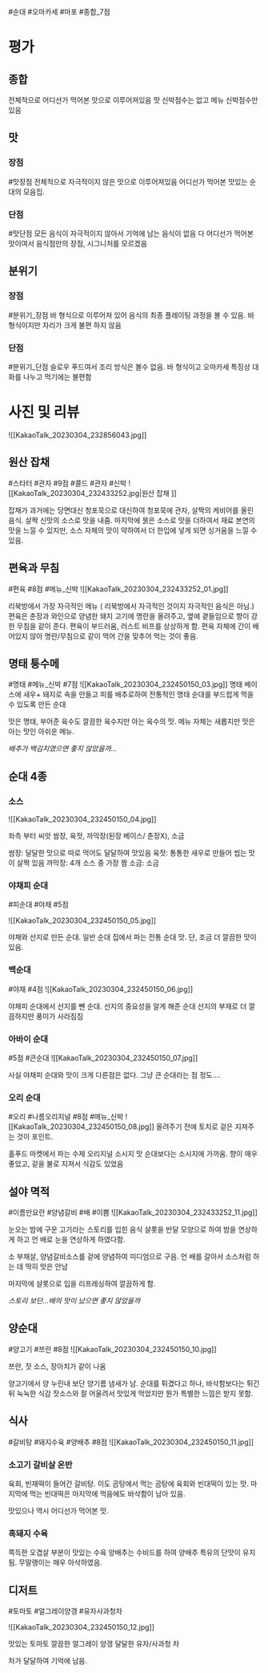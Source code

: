 #순대 #오마카세 #마포 #종합_7점

# 평가
## 종합
전체적으로 어디선가 먹어본 맛으로 이루어져있음
맛 신박점수는 없고 메뉴 신박점수만 있음
## 맛
### 장점 
#맛장점
	전체적으로 자극적이지 않은 맛으로 이루어져있음
	어디선가 먹어본 맛있는 순대의 모음집.
	
### 단점
#맛단점
	모든 음식이 자극적이지 않아서 기억에 남는 음식이 없음
	다 어디선가 먹어본 맛이여서 음식점만의 장점, 시그니처를 모르겠음
	
	
## 분위기
### 장점
#분위기_장점
	바 형식으로 이루어져 있어 음식의 최종 플레이팅 과정을 볼 수 있음.
	바 형식이지만 자리가 크게 불편 하지 않음
### 단점
#분위기_단점
	슬로우 푸드여서 조리 방식은 볼수 없음.
	바 형식이고 오마카세 특징상 대화를 나누고 먹기에는 불편함

# 사진 및 리뷰
![[KakaoTalk_20230304_232856043.jpg]]


## 원산 잡채
#스타터 #관자 #9점 #콜드 #관자 #신박
![[KakaoTalk_20230304_232433252.jpg|원산 잡채 ]]

잡채가 과거에는 당면대신 청포묵으로 대신하여 청포묵에 관자, 살짝의 케비어를 올린 음식.
살짝 신맛의 소스로 맛을 내줌. 
마지막에 묽은 소스로 맛을 더하여서 재료 본연의 맛을 느낄 수 있지만, 소스 자체의 맛이 약하여서 더 한입에 넣게 되면 싱거움을 느낄 수 있음. 

## 편육과 무침
#편육 #8점 #메뉴_신박
![[KakaoTalk_20230304_232433252_01.jpg]]

리북방에서 가장 자극적인 메뉴 ( 리북방에서 자극적인 것이지 자극적인 음식은 아님.)
편육은 춘장과 와인으로 양념한 돼지 고기에 명란을 올려주고, 옆에 곁들임으로 향이 강한 무침을 같이 준다. 
편육이 부드러움, 러스트 비프를 상상하게 함.
편육 자체에 간이 배어있지 않아 명란/무침으로 같이 먹어 간을 맞추어 먹는 것이 좋음.


## 명태 퉁수메
#명태 #메뉴_신박 #7점 
![[KakaoTalk_20230304_232450150_03.jpg]]
명태 베이스에 새우+ 돼지로 속을 만들고 피를 배추로하여 전통적인 명태 순대를 부드럽게 먹을 수 있도록 만든 순대 

맛은 명태, 부어준 육수도 깔끔한 육수지만 아는 육수의 맛.
메뉴 자체는 새롭지만 맛은 아는 맛인 아쉬운 메뉴.

_배추가 백김치였으면 좋지 않았을까..._

## 순대 4종
### 소스
![[KakaoTalk_20230304_232450150_04.jpg]]

좌측 부터 씨앗 쌈장, 육젓, 까막장(된장 베이스/ 춘장X), 소금

쌈장: 달달한 맛으로 따로 먹어도 달달하여 맛있음
육젓: 통통한 새우로 만들어 씹는 맛이 살짝 있음
까막장: 4개 소스 중 가장 짬
소금: 소금

### 야채피 순대
#피순대 #야채 #5점

![[KakaoTalk_20230304_232450150_05.jpg]]

야채와 선지로 만든 순대.
일반 순대 집에서 파는 전통 순대 맛.
단, 조금 더 깔끔한 맛이있음.

### 백순대
#야채 #4점
![[KakaoTalk_20230304_232450150_06.jpg]]

야채피 순대에서 선지를 뺀 순대.
선지의 중요성을 알게 해준 순대
선지의 부재로 더 깔끔하지만 풍미가 사라짐짐

### 아바이 순대
#5점 #큰순대
![[KakaoTalk_20230304_232450150_07.jpg]]

사실 야채피 순대와 맛이 크게 다른점은 없다.
그냥 큰 순대라는 점 정도....

### 오리 순대
#오리 #나름오리지널 #8점 #메뉴_신박
![[KakaoTalk_20230304_232450150_08.jpg]]
올려주기 전에 토치로 겉은 지져주는 것이 포인트.

홀푸드 마켓에서 파는 수제 오리지널 소시지 맛
순대보다는 소시지에 가까움.
향이 매우 좋았고, 겉을 불로 지져서 식감도 있었음

## 설야 멱적
#이름만요란 #양념갈비 #배 #이쁨 
![[KakaoTalk_20230304_232433252_11.jpg]]

눈오는 밤에 구운 고기라는 스토리를 입힌 음식
샬롯을 반달 모양으로 하여 밤을 연상하게 하고 언 배로 눈을 연상하게 하였다함.

소 부채살, 양념갈비소스를 겉에 양념하여 미디엄으로 구음.
언 배를 갈아서 소스처럼 하는 데 딱히 맛은 안남

마지막에 샬롯으로 입을 리프레싱하여 깔끔하게 함.

_스토리 보단...배의 맛이 났으면 좋지 않았을까_

## 양순대
#양고기 #쯔란 #8점 
![[KakaoTalk_20230304_232450150_10.jpg]]

쯔란, 잣 소스, 장아치가 같이 나옴

양고기에서 양 누린내 보단 양기름 냄새가 남. 
순대를 튀겼다고 하나, 바삭함보다는 튀긴뒤 눅눅한 식감
잣소스와 잘 어울려서 맛있게 먹었지만 뭔가 특별한 느낌은 받지 못함.

## 식사
#갈비탕 #돼지수육 #양배추 #8점 
![[KakaoTalk_20230304_232450150_11.jpg]]
### 소고기 갈비살 온반

육회, 빈재떡이 들어간 갈비탕.
이도 곰탕에서 먹는 곰탕에 육회와 빈대떡이 있는 맛.
마지막에 먹는 빈대떡은 마지막에 먹음에도 바삭함이 남아 있음.

맛있으나 역시 어디선가 먹어본 맛.

### 흑돼지 수육
쪽득한 오겹살 부분이 맛있는 수육
양배추는 수비드를 하여 양배추 특유의 단맛이 유지 됨.
무말랭이는 매우 아삭하였음. 


## 디저트
#토마토 #얼그레이양갱 #유자사과청차

![[KakaoTalk_20230304_232450150_12.jpg]]


맛있는 토마토
깔끔한 얼그레이 양갱
달달한 유자/사과청 차

차가 달달하여 기억에 남음.
